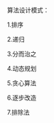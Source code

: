 算法设计模式：

1.排序

2.递归

3.分而治之

4.动态规划

5.贪心算法

6.逐步改造                                                                                                                                                                                                                                                                                                                                                                                                            

7.排除法